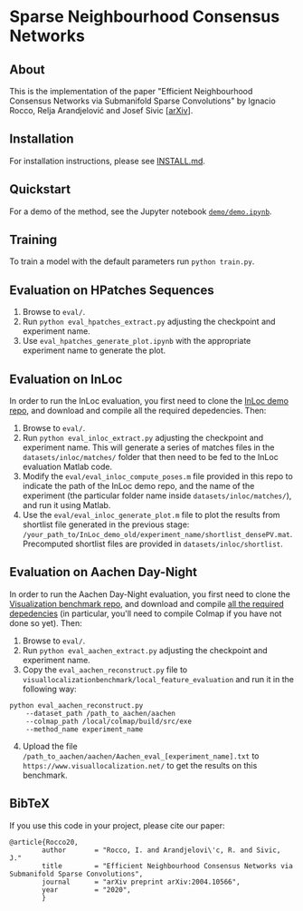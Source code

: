 # Sparse Neighbourhood Consensus Networks

## About
This is the implementation of the paper "Efficient Neighbourhood Consensus Networks via Submanifold Sparse Convolutions" by Ignacio Rocco, Relja Arandjelović and Josef Sivic [[arXiv](https://arxiv.org/abs/2004.10566)].

## Installation
For installation instructions, please see [INSTALL.md](INSTALL.md).

## Quickstart
For a demo of the method, see the Jupyter notebook [`demo/demo.ipynb`](demo/demo.ipynb).

## Training
To train a model with the default parameters run `python train.py`.

## Evaluation on HPatches Sequences
1. Browse to `eval/`. 
2. Run `python eval_hpatches_extract.py` adjusting the checkpoint and experiment name.
3. Use `eval_hpatches_generate_plot.ipynb` with the appropriate experiment name to generate the plot.

## Evaluation on InLoc
In order to run the InLoc evaluation, you first need to clone the [InLoc demo repo](https://github.com/HajimeTaira/InLoc_demo), and download and compile all the required depedencies. Then:

1. Browse to `eval/`. 
2. Run `python eval_inloc_extract.py` adjusting the checkpoint and experiment name.
This will generate a series of matches files in the `datasets/inloc/matches/` folder that then need to be fed to the InLoc evaluation Matlab code. 
3. Modify the `eval/eval_inloc_compute_poses.m` file provided in this repo to indicate the path of the InLoc demo repo, and the name of the experiment (the particular folder name inside `datasets/inloc/matches/`), and run it using Matlab.
4. Use the `eval/eval_inloc_generate_plot.m` file to plot the results from shortlist file generated in the previous stage: `/your_path_to/InLoc_demo_old/experiment_name/shortlist_densePV.mat`. Precomputed shortlist files are provided in `datasets/inloc/shortlist`.

## Evaluation on Aachen Day-Night
In order to run the Aachen Day-Night evaluation, you first need to clone the [Visualization benchmark repo](https://github.com/tsattler/visuallocalizationbenchmark), and download and compile [all the required depedencies](https://github.com/tsattler/visuallocalizationbenchmark/tree/master/local_feature_evaluation) (in particular, you'll need to compile Colmap if you have not done so yet). Then:

1. Browse to `eval/`. 
2. Run `python eval_aachen_extract.py` adjusting the checkpoint and experiment name.
3. Copy the `eval_aachen_reconstruct.py` file to `visuallocalizationbenchmark/local_feature_evaluation` and run it in the following way:

```
python eval_aachen_reconstruct.py 
	--dataset_path /path_to_aachen/aachen 
	--colmap_path /local/colmap/build/src/exe
	--method_name experiment_name
```
4. Upload the file `/path_to_aachen/aachen/Aachen_eval_[experiment_name].txt` to `https://www.visuallocalization.net/` to get the results on this benchmark.

## BibTeX 

If you use this code in your project, please cite our paper:

````
@article{Rocco20,
        author       = "Rocco, I. and Arandjelovi\'c, R. and Sivic, J."
        title        = "Efficient Neighbourhood Consensus Networks via Submanifold Sparse Convolutions",
        journal      = "arXiv preprint arXiv:2004.10566",
        year         = "2020",
        }
````

